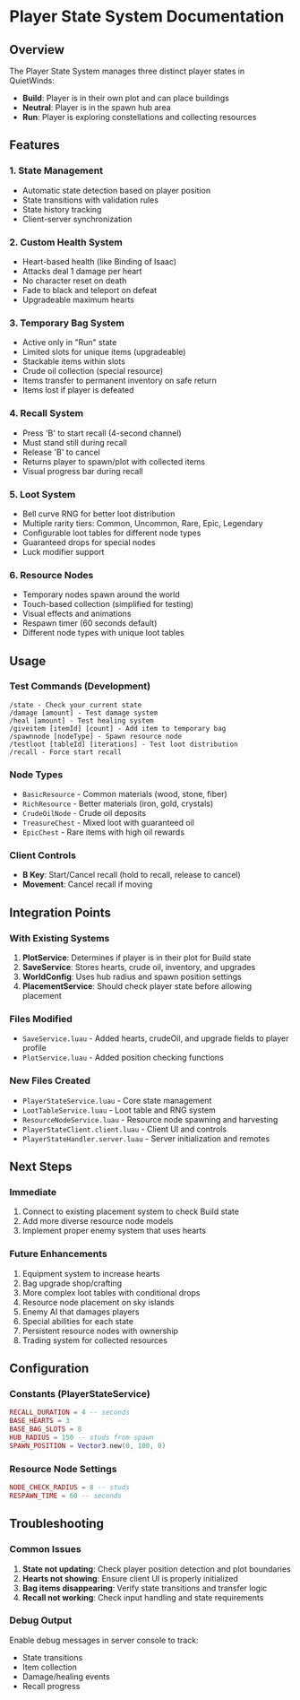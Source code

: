 # Player State System Documentation

## Overview
The Player State System manages three distinct player states in QuietWinds:
- **Build**: Player is in their own plot and can place buildings
- **Neutral**: Player is in the spawn hub area
- **Run**: Player is exploring constellations and collecting resources

## Features

### 1. **State Management**
- Automatic state detection based on player position
- State transitions with validation rules
- State history tracking
- Client-server synchronization

### 2. **Custom Health System**
- Heart-based health (like Binding of Isaac)
- Attacks deal 1 damage per heart
- No character reset on death
- Fade to black and teleport on defeat
- Upgradeable maximum hearts

### 3. **Temporary Bag System**
- Active only in "Run" state
- Limited slots for unique items (upgradeable)
- Stackable items within slots
- Crude oil collection (special resource)
- Items transfer to permanent inventory on safe return
- Items lost if player is defeated

### 4. **Recall System**
- Press 'B' to start recall (4-second channel)
- Must stand still during recall
- Release 'B' to cancel
- Returns player to spawn/plot with collected items
- Visual progress bar during recall

### 5. **Loot System**
- Bell curve RNG for better loot distribution
- Multiple rarity tiers: Common, Uncommon, Rare, Epic, Legendary
- Configurable loot tables for different node types
- Guaranteed drops for special nodes
- Luck modifier support

### 6. **Resource Nodes**
- Temporary nodes spawn around the world
- Touch-based collection (simplified for testing)
- Visual effects and animations
- Respawn timer (60 seconds default)
- Different node types with unique loot tables

## Usage

### Test Commands (Development)
```
/state - Check your current state
/damage [amount] - Test damage system
/heal [amount] - Test healing system
/giveitem [itemId] [count] - Add item to temporary bag
/spawnnode [nodeType] - Spawn resource node
/testloot [tableId] [iterations] - Test loot distribution
/recall - Force start recall
```

### Node Types
- `BasicResource` - Common materials (wood, stone, fiber)
- `RichResource` - Better materials (iron, gold, crystals)
- `CrudeOilNode` - Crude oil deposits
- `TreasureChest` - Mixed loot with guaranteed oil
- `EpicChest` - Rare items with high oil rewards

### Client Controls
- **B Key**: Start/Cancel recall (hold to recall, release to cancel)
- **Movement**: Cancel recall if moving

## Integration Points

### With Existing Systems
1. **PlotService**: Determines if player is in their plot for Build state
2. **SaveService**: Stores hearts, crude oil, inventory, and upgrades
3. **WorldConfig**: Uses hub radius and spawn position settings
4. **PlacementService**: Should check player state before allowing placement

### Files Modified
- `SaveService.luau` - Added hearts, crudeOil, and upgrade fields to player profile
- `PlotService.luau` - Added position checking functions

### New Files Created
- `PlayerStateService.luau` - Core state management
- `LootTableService.luau` - Loot table and RNG system
- `ResourceNodeService.luau` - Resource node spawning and harvesting
- `PlayerStateClient.client.luau` - Client UI and controls
- `PlayerStateHandler.server.luau` - Server initialization and remotes

## Next Steps

### Immediate
1. Connect to existing placement system to check Build state
2. Add more diverse resource node models
3. Implement proper enemy system that uses hearts

### Future Enhancements
1. Equipment system to increase hearts
2. Bag upgrade shop/crafting
3. More complex loot tables with conditional drops
4. Resource node placement on sky islands
5. Enemy AI that damages players
6. Special abilities for each state
7. Persistent resource nodes with ownership
8. Trading system for collected resources

## Configuration

### Constants (PlayerStateService)
```lua
RECALL_DURATION = 4 -- seconds
BASE_HEARTS = 3
BASE_BAG_SLOTS = 8
HUB_RADIUS = 150 -- studs from spawn
SPAWN_POSITION = Vector3.new(0, 100, 0)
```

### Resource Node Settings
```lua
NODE_CHECK_RADIUS = 8 -- studs
RESPAWN_TIME = 60 -- seconds
```

## Troubleshooting

### Common Issues
1. **State not updating**: Check player position detection and plot boundaries
2. **Hearts not showing**: Ensure client UI is properly initialized
3. **Bag items disappearing**: Verify state transitions and transfer logic
4. **Recall not working**: Check input handling and state requirements

### Debug Output
Enable debug messages in server console to track:
- State transitions
- Item collection
- Damage/healing events
- Recall progress